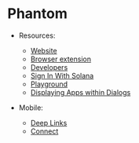 
# Phantom

- Resources:
  - [Website](https://phantom.app/)
  - [Browser extension](https://chromewebstore.google.com/detail/phantom/bfnaelmomeimhlpmgjnjophhpkkoljpa)
  - [Developers](https://phantom.app/learn/developers)
  - [Sign In With Solana](https://github.com/phantom/sign-in-with-solana)
  - [Playground](https://siws.vercel.app/)
  - [Displaying Apps within Dialogs](https://docs.phantom.app/best-practices/displaying-your-app)

- Mobile:
  - [Deep Links](https://phantom.app/learn/blog/the-complete-guide-to-phantom-deeplinks)
  - [Connect](https://docs.phantom.app/phantom-deeplinks/provider-methods/connect)

